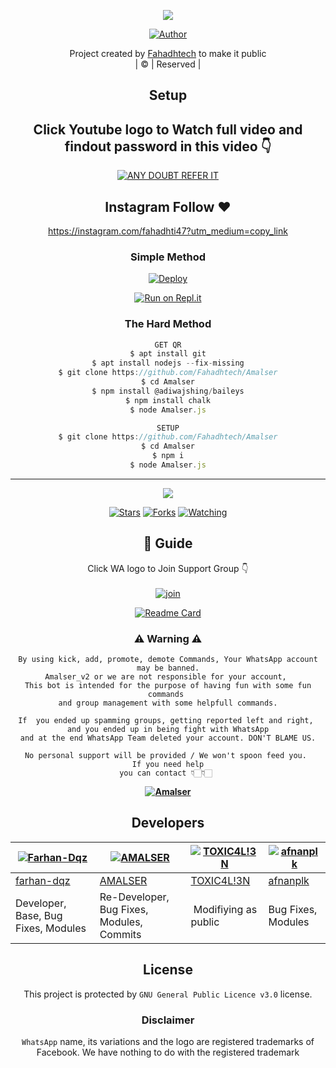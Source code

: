 <div align="center">

 </a>
</p>
<div align="center">
  <p align="center">
<img src=https://i.imgur.com/w89FHm7.jpeg>
</p>
  <p align="center">
<a href="https://github.com/Fahadhtech"><img title="Author" src="https://img.shields.io/badge/Author-Fahadhtech/Amalser?color=blue&style=for-the-badge&logo=whatsapp"></a>
</p>
</div>
<p align="center">
Project created by <a href="https://github.com/Fahadhtech">Fahadhtech</a> to make it public
    <br>
       | © |
        Reserved |
    <br> 
</p>

## Setup
<div align="center"> 


## Click Youtube logo to Watch full video and findout password in this video 👇

 [![ANY DOUBT REFER IT](https://www.linkpicture.com/q/YouTube-Logo-700x394.png)](https://youtube.com/channel/UCRvfblXl7bzbcaEf32fXqRA)


## Instagram  Follow ❤️

https://instagram.com/fahadhti47?utm_medium=copy_link


  ### Simple Method
  
[![Deploy](https://www.herokucdn.com/deploy/button.svg)](https://heroku.com/deploy?template=https://github.com/Fahadhtech/Amalser.git)



  
[![Run on Repl.it](https://repl.it/badge/github/quiec/whatsAlfa)](https://replit.com/@Amalser/Amalser)
  
### The Hard Method
```js
GET QR
$ apt install git
$ apt install nodejs --fix-missing
$ git clone https://github.com/Fahadhtech/Amalser
$ cd Amalser
$ npm install @adiwajshing/baileys
$ npm install chalk
$ node Amalser.js
```
      
```js
SETUP
$ git clone https://github.com/Fahadhtech/Amalser
$ cd Amalser
$ npm i
$ node Amalser.js
```

----

  <p align="center">
  <a href="httsp://github.com/Fahadhtech/Amalser">
    
<a href="https://github.com/Fahadhtech/followers">
<img src="https://img.shields.io/github/repo-size/Fahadhtech/Amalser?color=green&label=Repo%20total%20size&style=plastic">
<p align="center">
<a href="https://github.com/Fahadhtech/followers"
<img title="Followers" src="https://img.shields.io/github/followers/Fahadhtech?color=blue&style=flat-square"></a>
<a href="https://github.com/Fahadhtech/Amalser/stargazers/"><img title="Stars" src="https://img.shields.io/github/stars/Fahadhtech/Amalser?color=blue&style=flat-square"></a>
<a href="https://github.com/Fahadhtech/Amalser/network/members"><img title="Forks" src="https://img.shields.io/github/forks/Fahadhtech/Amalser?color=blue&style=flat-square"></a>
<a href="https://github.com/Fahadhtech/Amalser/watchers"><img title="Watching" src="https://img.shields.io/github/watchers/Fahadhtech/Amalser?label=Watchers&color=blue&style=flat-square"></a>
</p>

## 📢 Guide
Click WA logo to Join Support Group 👇
    <br>
<br>
  [![join](https://github.com/Alien-alfa/PublicBot/blob/main/wlogo.svg.png)](https://chat.whatsapp.com/Jc77krejULn0WWxX3l84GL)
  <div align="center">
       
  [![Readme Card](https://github-readme-stats.vercel.app/api/pin/?username=Fahadhtech&repo=Amalser&theme=nightowl)](https://github.com/Fahadhtech/Amalser)
  </div>
    
### ⚠ Warning ⚠

```
By using kick, add, promote, demote Commands, Your WhatsApp account may be banned.
Amalser_v2 or we are not responsible for your account, 
This bot is intended for the purpose of having fun with some fun commands 
and group management with some helpfull commands.

If  you ended up spamming groups, getting reported left and right, 
and you ended up in being fight with WhatsApp
and at the end WhatsApp Team deleted your account. DON'T BLAME US.

No personal support will be provided / We won't spoon feed you. 
If you need help
you can contact 👇🏻👇🏻 
```
**[![Amalser](https://www.linkpicture.com/q/WHTSPP-LOGO.png)](http://wa.me/918606871466?text=Can%20you%20help%20bro)**

## Developers
  <div align="center">
    
  [![Farhan-Dqz](https://github.com/farhan-dqz.png?size=100)](https://github.com/farhan-dqz) | [![AMALSER](https://github.com/Fahadhtech.png?size=100)](https://github.com/Fahadhtech) |  [![TOXIC4L!3N](https://github.com/Alien-alfa.png?size=100)](https://github.com/AI-VIKI) | [![afnanplk](https://github.com/afnanplk.png?size=100)](https://github.com/afnanplk) 
----|----|----|----
[farhan-dqz](https://github.com/farhan-dqz) | [AMALSER](https://github.com/Fahadhtech) | [TOXIC4L!3N](https://github.com/AI-VIKI) | [afnanplk](https://github.com/afnanplk) 
Developer, Base, Bug Fixes, Modules| Re-Developer, Bug Fixes, Modules, Commits |  Modifiying  as   public | Bug Fixes, Modules 
  </div>
    


## License
This project is protected by `GNU General Public Licence v3.0` license.

### Disclaimer
`WhatsApp` name, its variations and the logo are registered trademarks of Facebook. We have nothing to do with the registered trademark
